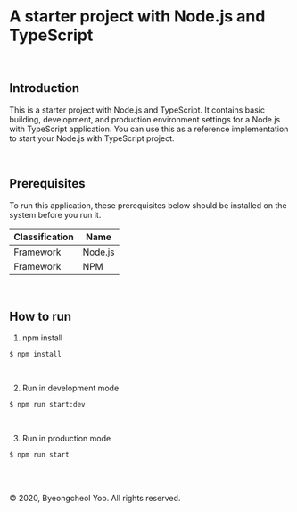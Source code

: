 # A starter project with Node.js and TypeScript

<br/>

## Introduction

This is a starter project with Node.js and TypeScript. It contains basic building, development, and production environment settings for a Node.js with TypeScript application. You can use this as a reference implementation to start your Node.js with TypeScript project.

<br/>

## Prerequisites

To run this application, these prerequisites below should be installed on the system before you run it.

| Classification | Name           |
|----------------|----------------|
| Framework      | Node.js        |
| Framework      | NPM            |


<br/>

## How to run

1. npm install

```shell
$ npm install
```

<br/>

2. Run in development mode

```shell
$ npm run start:dev
```

<br/>

3. Run in production mode

```shell
$ npm run start
```

<br/>

<br/>

© 2020, Byeongcheol Yoo. All rights reserved.
